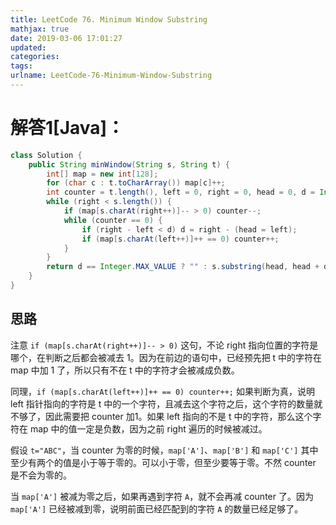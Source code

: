 ```yaml
---
title: LeetCode 76. Minimum Window Substring
mathjax: true
date: 2019-03-06 17:01:27
updated:
categories:
tags:
urlname: LeetCode-76-Minimum-Window-Substring
---
```




<!-- more -->

# 解答1[Java]：

```java
class Solution {
    public String minWindow(String s, String t) {
        int[] map = new int[128];
        for (char c : t.toCharArray()) map[c]++;
        int counter = t.length(), left = 0, right = 0, head = 0, d = Integer.MAX_VALUE;
        while (right < s.length()) {
            if (map[s.charAt(right++)]-- > 0) counter--;
            while (counter == 0) {
                if (right - left < d) d = right - (head = left);
                if (map[s.charAt(left++)]++ == 0) counter++;
            }
        }
        return d == Integer.MAX_VALUE ? "" : s.substring(head, head + d);
    }
}
```

## 思路

注意 `if (map[s.charAt(right++)]-- > 0)` 这句，不论 right 指向位置的字符是哪个，在判断之后都会被减去 1。因为在前边的语句中，已经预先把 t 中的字符在 map 中加 1 了，所以只有不在 t 中的字符才会被减成负数。

同理，`if (map[s.charAt(left++)]++ == 0) counter++;` 如果判断为真，说明 left 指针指向的字符是 t 中的一个字符，且减去这个字符之后，这个字符的数量就不够了，因此需要把 counter 加1。如果 left 指向的不是 t 中的字符，那么这个字符在 map 中的值一定是负数，因为之前 right 遍历的时候被减过。

假设 `t="ABC"`，当 counter 为零的时候，`map['A']`、`map['B']` 和 `map['C']` 其中至少有两个的值是小于等于零的。可以小于零，但至少要等于零。不然 counter 是不会为零的。

当 `map['A']` 被减为零之后，如果再遇到字符 `A`，就不会再减 counter 了。因为 `map['A']` 已经被减到零，说明前面已经匹配到的字符 `A` 的数量已经足够了。